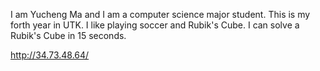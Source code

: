 I am Yucheng Ma and I am a computer science major student. This is my forth year
in UTK. I like playing soccer and Rubik's Cube. I can solve a Rubik's Cube in 15 seconds.


http://34.73.48.64/
